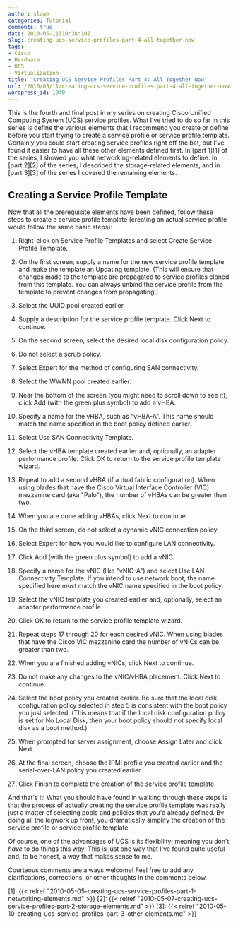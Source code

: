 ```yaml
---
author: slowe
categories: Tutorial
comments: true
date: 2010-05-11T10:38:10Z
slug: creating-ucs-service-profiles-part-4-all-together-now
tags:
- Cisco
- Hardware
- UCS
- Virtualization
title: 'Creating UCS Service Profiles Part 4: All Together Now'
url: /2010/05/11/creating-ucs-service-profiles-part-4-all-together-now/
wordpress_id: 1940
---
```


This is the fourth and final post in my series on creating Cisco Unified Computing System (UCS) service profiles. What I've tried to do so far in this series is define the various elements that I recommend you create or define before you start trying to create a service profile or service profile template. Certainly you could start creating service profiles right off the bat, but I've found it easier to have all these other elements defined first. In [part 1][1] of the series, I showed you what networking-related elements to define. In [part 2][2] of the series, I described the storage-related elements, and in [part 3][3] of the series I covered the remaining elements.

## Creating a Service Profile Template

Now that all the prerequisite elements have been defined, follow these steps to create a service profile template (creating an actual service profile would follow the same basic steps):

1. Right-click on Service Profile Templates and select Create Service Profile Template.

2. On the first screen, supply a name for the new service profile template and make the template an Updating template. (This will ensure that changes made to the template are propagated to service profiles cloned from this template. You can always unbind the service profile from the template to prevent changes from propagating.)

3. Select the UUID pool created earlier.

4. Supply a description for the service profile template. Click Next to continue.

5. On the second screen, select the desired local disk configuration policy.

6. Do not select a scrub policy.

7. Select Expert for the method of configuring SAN connectivity.

8. Select the WWNN pool created earlier.

9. Near the bottom of the screen (you might need to scroll down to see it), click Add (with the green plus symbol) to add a vHBA.

10. Specify a name for the vHBA, such as "vHBA-A". This name should match the name specified in the boot policy defined earlier.

11. Select Use SAN Connectivity Template.

12. Select the vHBA template created earlier and, optionally, an adapter performance profile. Click OK to return to the service profile template wizard.

13. Repeat to add a second vHBA (if a dual fabric configuration). When using blades that have the Cisco Virtual Interface Controller (VIC) mezzanine card (aka "Palo"), the number of vHBAs can be greater than two.

14. When you are done adding vHBAs, click Next to continue.

15. On the third screen, do not select a dynamic vNIC connection policy.

16. Select Expert for how you would like to configure LAN connectivity.

17. Click Add (with the green plus symbol) to add a vNIC.

18. Specify a name for the vNIC (like "vNIC-A") and select Use LAN Connectivity Template. If you intend to use network boot, the name specified here must match the vNIC name specified in the boot policy.

19. Select the vNIC template you created earlier and, optionally, select an adapter performance profile.

20. Click OK to return to the service profile template wizard.

21. Repeat steps 17 through 20 for each desired vNIC. When using blades that have the Cisco VIC mezzanine card the number of vNICs can be greater than two.

22. When you are finished adding vNICs, click Next to continue.

23. Do not make any changes to the vNIC/vHBA placement. Click Next to continue.

24. Select the boot policy you created earlier. Be sure that the local disk configuration policy selected in step 5 is consistent with the boot policy you just selected. (This means that if the local disk configuration policy is set for No Local Disk, then your boot policy should not specify local disk as a boot method.)

25. When prompted for server assignment, choose Assign Later and click Next.

26. At the final screen, choose the IPMI profile you created earlier and the serial-over-LAN policy you created earlier.

27. Click Finish to complete the creation of the service profile template.

And that's it! What you should have found in walking through these steps is that the process of actually creating the service profile template was really just a matter of selecting pools and policies that you'd already defined. By doing all the legwork up front, you dramatically simplify the creation of the service profile or service profile template.

Of course, one of the advantages of UCS is its flexibility; meaning you don't _have_ to do things this way. This is just one way that I've found quite useful and, to be honest, a way that makes sense to me.

Courteous comments are always welcome! Feel free to add any clarifications, corrections, or other thoughts in the comments below.

[1]: {{< relref "2010-05-05-creating-ucs-service-profiles-part-1-networking-elements.md" >}}
[2]: {{< relref "2010-05-07-creating-ucs-service-profiles-part-2-storage-elements.md" >}}
[3]: {{< relref "2010-05-10-creating-ucs-service-profiles-part-3-other-elements.md" >}}
